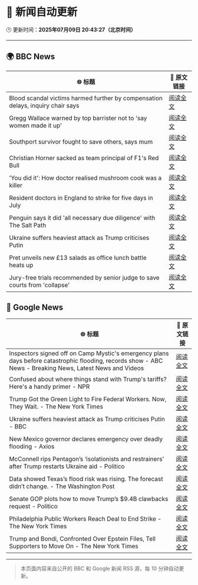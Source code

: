 # 🧠 新闻自动更新

🕒 更新时间：**2025年07月09日 20:43:27（北京时间）**

---

## 🌍 BBC News

| 🌐 标题 | 🔗 原文链接 |
|--------|-------------|
| Blood scandal victims harmed further by compensation delays, inquiry chair says | [阅读全文](https://www.bbc.com/news/articles/cd78zgj0wwdo) |
| Gregg Wallace warned by top barrister not to 'say women made it up' | [阅读全文](https://www.bbc.com/news/articles/ckg5knz7ve6o) |
| Southport survivor fought to save others, says mum | [阅读全文](https://www.bbc.com/news/articles/ce83r3jjzjeo) |
| Christian Horner sacked as team principal of F1's Red Bull | [阅读全文](https://www.bbc.com/sport/formula1/articles/cn5k6y1xyl3o) |
| 'You did it': How doctor realised mushroom cook was a killer | [阅读全文](https://www.bbc.com/news/articles/c74zwevy181o) |
| Resident doctors in England to strike for five days in July | [阅读全文](https://www.bbc.com/news/articles/cp820586x9do) |
| Penguin says it did 'all necessary due diligence' with The Salt Path | [阅读全文](https://www.bbc.com/news/articles/c89eqpk9pjvo) |
| Ukraine suffers heaviest attack as Trump criticises Putin | [阅读全文](https://www.bbc.com/news/articles/c2k19q4j07zo) |
| Pret unveils new £13 salads as office lunch battle heats up | [阅读全文](https://www.bbc.com/news/articles/cwyxnxenl2ro) |
| Jury-free trials recommended by senior judge to save courts from 'collapse' | [阅读全文](https://www.bbc.com/news/articles/cm2m808kml0o) |

## 📰 Google News

| 🌐 标题 | 🔗 原文链接 |
|--------|-------------|
| Inspectors signed off on Camp Mystic's emergency plans days before catastrophic flooding, records show - ABC News - Breaking News, Latest News and Videos | [阅读全文](https://news.google.com/rss/articles/CBMiogFBVV95cUxOc2I0LUlXWFFOMm9sbkczTXlyaDE2UFdLc0d3VnI5TGotbjBUdGZ0d0NtTFo4Y0d5OEktRWZHN1hBeDRpRktBYTdKUEpnMmxFbk9CeVBZQlVfZ2NWVWQtN0Fwc2N4RzBYd0pIYWJ2bmtCYkZrbnJpWUZ5WE5tRE9ZN1I1ckxsNElxUGdnQVp2UEZyRmtfc2V4a2pCVXlCU08wdXfSAacBQVVfeXFMUGlaeDBrWlRaOC1ZVlNfc2ZJVDBMWG92NmNrdGw3VkR6TlF4VkJkRFh2SXJxVjBKRjhsLWRaMGd1NFJpVzVrT3V0VkJMZEZaRER4T2lkWUNnQlg0azVFdEtmeDQ2MlIySW8yMklhVEpwOUJIcU9aOG9kVm8tUjNqUVoyZ0dKTG5iME9kU0lqZnVLQllxNi1vaGFQRE1Ma2hVdTRzR2JITkk?oc=5) |
| Confused about where things stand with Trump's tariffs? Here's a handy primer - NPR | [阅读全文](https://news.google.com/rss/articles/CBMihgFBVV95cUxPemhMNkhrV1FYY2YzVk9XeXRBTmtwQTlrcG1MbXhkY3AtNHc3Z0ltbDhaSXZYTjlkekFGb3ZpSDF3WGxuSVJXZ3lyRUNKUlYtbkNRNm9qWWZOR1BJSmVhUEhYWlg5aTBCdHZRSmViZTBpaURpcE9TVC1GR2VWZ05qN0g1cTMzUQ?oc=5) |
| Trump Got the Green Light to Fire Federal Workers. Now, They Wait. - The New York Times | [阅读全文](https://news.google.com/rss/articles/CBMiiAFBVV95cUxQVHBCcTgtTkkwcVV5dUc3VTdkQU9mSjdGeU5YQkJkWmY1VnFmbGk1enQxTnFUVktIckxnYTZocXI4RmhqNVk0bzRtaXpoVEs2X3lJcld0QzJZWWpqdVpoUUJ2cFQxdzIzTDBHeEZ1dzhTTklFaklIUGdWd29md0VGd2w3S3FneG1K?oc=5) |
| Ukraine suffers heaviest attack as Trump criticises Putin - BBC | [阅读全文](https://news.google.com/rss/articles/CBMiWkFVX3lxTE5SZUJOTkhiNFVuZ1FXNUExeG02ZTVoT1lUa2FQOFNBTXYwX3hubkUyTVJzanpMZUV0Nm5yWUI5VmtMekNTSGJSV255ZThvaUNGdkFQWlNVX3VJd9IBX0FVX3lxTFBTc0FUM20wQUFpM2dYajJpVnVIenhpaDZTNDBSY0d4WEdqTTE0WWR1N2VWNGF3UFdzNktUMTFHamkySUw2SnZEeFA5MlZRVk5BLV9RSXBucjRUV29BWkQw?oc=5) |
| New Mexico governor declares emergency over deadly flooding - Axios | [阅读全文](https://news.google.com/rss/articles/CBMigwFBVV95cUxNdFJCaDBjamU4VXAxUlE3WXFEeG54b21JeVhjRWYwNWZ2X1IyOGxJZWFxU1dLSE1FU0lfbUJoM2RNZ1FMMnM1Nm1OVUFsRWhxOFRscXdMYm5YajB0U1J3cWk0S0Q3NFkzaXpSODk1ZnRQX210OG5XT2EtR01CaEdxUDVPaw?oc=5) |
| McConnell rips Pentagon’s ‘isolationists and restrainers’ after Trump restarts Ukraine aid - Politico | [阅读全文](https://news.google.com/rss/articles/CBMipgFBVV95cUxPZXE0LWJ2ZTJtUHo1ei1sa2g2SHBOY21RWGNiR2dNTElSNUw2NWFkQlp1QmdBQ0NvQ0x1aFM2ckEyZklUVlBURzJES205SVFyU2xQWlphYkVzeHNDWjE0MlpsNDhvbUVmc2tmeWR4SUhIcGhzaDQ1aHdTV1NzNmh2NkQ5RDF5VzJMcU9xbGxYdS12cUJGb3VPYU5CLW9vWmh6U0hrZzJn?oc=5) |
| Data showed Texas’s flood risk was rising. The forecast didn’t change. - The Washington Post | [阅读全文](https://news.google.com/rss/articles/CBMijwFBVV95cUxPMDh5ZmFYMjBSNnJ1a203SUw4RkplM2dzUHBLXzBzaGZJaG9jM0J6alJ0WlFRTGxzOTVxaVBXcC1RRXdGLTFmZ2lOeVItdXhFQlFSNE5uVE5RVnlRVnltWDNKZnBmaGJSWEdfbUROYndHMzM1dEQzMlFqV1hFa2IxMjVBTTVBX1pFNHdUMGVDaw?oc=5) |
| Senate GOP plots how to move Trump’s $9.4B clawbacks request - Politico | [阅读全文](https://news.google.com/rss/articles/CBMijAFBVV95cUxPRHdYZ0FGbU9vNDFsWGlwNHNLLU1ZRnFRNmhPTVJPTEh0TkRqMXl2V3VoWlgxcENtX2dISkxDTkFQVFFlZGppLVZkeHlJb1pGS1MxMnVDcHRLazEzVFJONDl2TWdTa05HRFFHaFZZa080OTlSMzBXRWFBdVRkUV92MDZLLXUwb3F3a29LTw?oc=5) |
| Philadelphia Public Workers Reach Deal to End Strike - The New York Times | [阅读全文](https://news.google.com/rss/articles/CBMihwFBVV95cUxQWWpqQWUyTklMX0V4cFFkX2xCdkVvZ01TTlNUWlFTb1dPZjYtZE5HcHM0S2RCNjJVZkdTLXdnc0ZUSTlmVDNaN0h6WHFxYWpWY1FRVkw3R1RjczFpOUJTa2ZQeVN3MTJSR1F5enBuMlBJaU5lcmNDOU9OUERXUjBjLTFfYmdqalU?oc=5) |
| Trump and Bondi, Confronted Over Epstein Files, Tell Supporters to Move On - The New York Times | [阅读全文](https://news.google.com/rss/articles/CBMic0FVX3lxTE1PLVpXZlF4NU5rU04taFhXdXkzV0ZlbFBHNzFWSlAwTkZkYVFXa21mXy1zR1JjM3VRdC1keUM3MnEyeTdiWURlUVBGamJYaGp1dFZsaXF2ZTF3Z0huTWJXb1hpWGdvaVpweXFtVnB2OHMyb0U?oc=5) |

---
> 本页面内容来自公开的 BBC 和 Google 新闻 RSS 源，每 10 分钟自动更新。